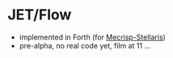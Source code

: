 # JET/Flow

* implemented in Forth (for
  [Mecrisp-Stellaris](https://github.com/jeelabs/mecrisp-stellaris))
* pre-alpha, no real code yet, film at 11 ...
